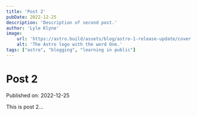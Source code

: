 ```yaml
---
title: 'Post 2'
pubDate: 2022-12-25
description: 'Description of second post.'
author: 'Lyle Klyne'
image:
    url: 'https://astro.build/assets/blog/astro-1-release-update/cover.jpeg' 
    alt: 'The Astro logo with the word One.'
tags: ["astro", "blogging", "learning in public"]
---
```

# Post 2

Published on: 2022-12-25

This is post 2...